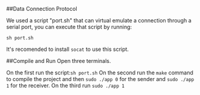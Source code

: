 ##Data Connection Protocol

We used a script "port.sh" that can virtual emulate a connection through a serial port, you can execute that script by running:

```
sh port.sh
```

It's recomended to install ```socat``` to use this script.

##Compile and Run
Open three terminals.

On the first run the script:```sh port.sh```
On the second run the ```make``` command to compile the project and then ```sudo ./app 0``` for the sender and ```sudo ./app 1``` for the receiver.
On the third run ```sudo ./app 1```
